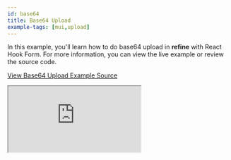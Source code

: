 ```yaml
---
id: base64
title: Base64 Upload
example-tags: [mui,upload]
---
```


In this example, you'll learn how to do base64 upload in **refine** with React Hook Form. For more information, you can view the live example or review the source code.

[View Base64 Upload Example Source](https://github.com/pankod/refine/tree/master/examples/upload/mui/base64)

<iframe loading="lazy" src="https://stackblitz.com//github/pankod/refine/tree/master/examples/upload/mui/base64?embed=1&view=preview&theme=dark&preset=node"
    style={{width: "100%", height:"80vh", border: "0px", borderRadius: "8px", overflow:"hidden"}}
    title="refine-base64-upload-example"
></iframe>
